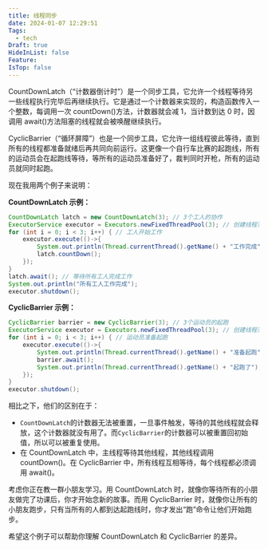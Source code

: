 ```yaml
---
title: 线程同步
date: 2024-01-07 12:29:51
Tags:
  - tech
Draft: true
HideInList: false
Feature: 
IsTop: false
---
```


CountDownLatch（“计数器倒计时”）是一个同步工具，它允许一个线程等待另一些线程执行完毕后再继续执行。它是通过一个计数器来实现的，构造函数传入一个整数，每调用一次 countDown()方法，计数器就会减 1，当计数到达 0 时，因调用 await()方法阻塞的线程就会被唤醒继续执行。

CyclicBarrier（“循环屏障”）也是一个同步工具，它允许一组线程彼此等待，直到所有的线程都准备就绪后再共同向前运行。这更像一个自行车比赛的起跑线，所有的运动员会在起跑线等待，等所有的运动员准备好了，裁判同时开枪，所有的运动员就同时起跑。

现在我用两个例子来说明：

**CountDownLatch 示例：**

```java
CountDownLatch latch = new CountDownLatch(3); // 3个工人的协作
ExecutorService executor = Executors.newFixedThreadPool(3); // 创建线程池
for (int i = 0; i < 3; i++) { // 工人开始工作
    executor.execute(()->{
        System.out.println(Thread.currentThread().getName() + "工作完成");
        latch.countDown();
    });
}
latch.await(); // 等待所有工人完成工作
System.out.println("所有工人工作完成");
executor.shutdown();
```

**CyclicBarrier 示例：**

```java
CyclicBarrier barrier = new CyclicBarrier(3); // 3个运动员的起跑
ExecutorService executor = Executors.newFixedThreadPool(3); // 创建线程池
for (int i = 0; i < 3; i++) { // 运动员准备起跑
    executor.execute(()->{
        System.out.println(Thread.currentThread().getName() + "准备起跑");
        barrier.await();
        System.out.println(Thread.currentThread().getName() + "起跑了");
    });
}
executor.shutdown();
```

相比之下，他们的区别在于：

- `CountDownLatch`的计数器无法被重置，一旦事件触发，等待的其他线程就会释放，这个计数器就没有用了。而`CyclicBarrier`的计数器可以被重置回初始值，所以可以被重复使用。
- 在 CountDownLatch 中，主线程等待其他线程，其他线程调用 countDown()。在 CyclicBarrier 中，所有线程互相等待，每个线程都必须调用 await()。

考虑你正在教一群小朋友学习。用 CountDownLatch 时，就像你等待所有的小朋友做完了功课后，你才开始念新的故事。而用 CyclicBarrier 时，就像你让所有的小朋友跑步，只有当所有的人都到达起跑线时，你才发出“跑”命令让他们开始跑步。

希望这个例子可以帮助你理解 CountDownLatch 和 CyclicBarrier 的差异。

<!--more-->
